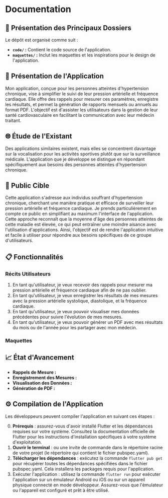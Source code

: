 # Documentation

## 📁 Présentation des Principaux Dossiers

Le dépôt est organisé comme suit :
- **`code/` :** Contient le code source de l'application.
- **`maquettes/` :** Inclut les maquettes et les inspirations pour le design de l'application.

## 🚀 Présentation de l'Application

Mon application, conçue pour les personnes atteintes d'hypertension chronique, vise à simplifier le suivi de leur pression artérielle et fréquence cardiaque. Elle offre des rappels pour mesurer ces paramètres, enregistre les résultats, et permet la génération de rapports mensuels ou annuels au format PDF. L'objectif est d'assister les utilisateurs dans la gestion de leur santé cardiovasculaire en facilitant la communication avec leur médecin traitant.

## 🌐 Étude de l'Existant

Des applications similaires existent, mais elles se concentrent davantage sur la vocalisation pour les activités sportives plutôt que sur la surveillance médicale. L'application que je développe se distingue en répondant spécifiquement aux besoins des personnes atteintes d'hypertension chronique.

## 🎯 Public Cible

Cette application s'adresse aux individus souffrant d'hypertension chronique, cherchant une manière pratique et efficace de surveiller leur pression artérielle et fréquence cardiaque. Je prends particulièrement en compte ce public en simplifiant au maximum l'interface de l'application. Cette approche reconnaît que la moyenne d'âge des personnes atteintes de cette maladie est élevée, ce qui peut entraîner une moindre aisance avec l'utilisation d'applications. Ainsi, l'objectif est de rendre l'application intuitive et facile à utiliser pour répondre aux besoins spécifiques de ce groupe d'utilisateurs.


## 📋 Fonctionnalités

### Récits Utilisateurs

1. En tant qu'utilisateur, je veux recevoir des rappels pour mesurer ma pression artérielle et fréquence cardiaque afin de ne pas oublier.
2. En tant qu'utilisateur, je veux enregistrer les résultats de mes mesures avec la pression artérielle systolique, diastolique, et la fréquence cardiaque.
3. En tant qu'utilisateur, je veux pouvoir visualiser mes données précédentes pour suivre l'évolution de mes mesures.
4. En tant qu'utilisateur, je veux pouvoir générer un PDF avec mes résultats du mois ou de l'année pour les partager avec mon médecin.

### Maquettes


## 📈 État d'Avancement

- **Rappels de Mesure :** 
- **Enregistrement des Mesures :** 
- **Visualisation des Données :** 
- **Génération de PDF :** 

## ⚙️ Compilation de l'Application

Les développeurs peuvent compiler l'application en suivant ces étapes :

0. **Prérequis** : assurez-vous d'avoir installé Flutter et les dépendances requises sur votre système. Consultez la documentation officielle de Flutter pour les instructions d'installation spécifiques à votre système d'exploitation.
1. **Ouvrir le terminal** : ou une invite de commande dans le répertoire racine de votre projet (le répertoire qui contient le fichier pubspec.yaml).
2. **Télécharger les dépendances** : exécutez la commande `flutter pub get` pour récupérer toutes les dépendances spécifiées dans le fichier pubspec.yaml. Cela installera les packages requis pour l'application.
3. Exécuter l'application : utilisez la commande `flutter run` pour exécuter l'application sur un émulateur Android ou iOS ou sur un appareil physique connecté en mode développeur. Assurez-vous que l'émulateur ou l'appareil est configuré et prêt à être utilisé.
